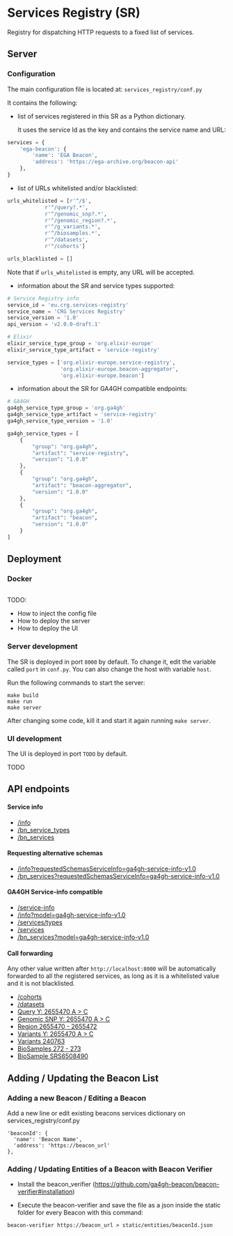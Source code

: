 # Services Registry (SR)
Registry for dispatching HTTP requests to a fixed list of services.

## Server

### Configuration

The main configuration file is located at: `services_registry/conf.py`

It contains the following:
* list of services registered in this SR as a Python dictionary.

    It uses the service Id as the key and contains the service name and URL:
```python
services = {
    'ega-beacon': {
        'name': 'EGA Beacon',
        'address': 'https://ega-archive.org/beacon-api'
    },
}
```

* list of URLs whitelisted and/or blacklisted:
```python
urls_whitelisted = [r'^/$',
		    r'^/query?.*',
		    r'^/genomic_snp?.*',
		    r'^/genomic_region?.*',
		    r'^/g_variants.*',
		    r'^/biosamples.*',
		    r'^/datasets',
		    r'^/cohorts']

urls_blacklisted = []
```
Note that if `urls_whitelisted` is empty, any URL will be accepted.

* information about the SR and service types supported:
```python
# Service Registry info
service_id = 'eu.crg.services-registry'
service_name = 'CRG Services Registry'
service_version = '1.0'
api_version = 'v2.0.0-draft.1'

# Elixir
elixir_service_type_group = 'org.elixir-europe'
elixir_service_type_artifact = 'service-registry'

service_types = ['org.elixir-europe.service-registry',
				 'org.elixir-europe.beacon-aggregator',
				 'org.elixir-europe.beacon']
```

* information about the SR for GA4GH compatible endpoints:
```python
# GA4GH
ga4gh_service_type_group = 'org.ga4gh'
ga4gh_service_type_artifact = 'service-registry'
ga4gh_service_type_version = '1.0'

ga4gh_service_types = [
	{
		"group": "org.ga4gh",
		"artifact": "service-registry",
		"version": "1.0.0"
	},
	{
		"group": "org.ga4gh",
		"artifact": "beacon-aggregator",
		"version": "1.0.0"
	},
	{
		"group": "org.ga4gh",
		"artifact": "beacon",
		"version": "1.0.0"
	}
]
```

## Deployment

### Docker

```shell script

```

TODO:
* How to inject the config file
* How to deploy the server
* How to deploy the UI

### Server development

The SR is deployed in port `8000` by default. To change it, edit the variable called `port` in `conf.py`. You can also change the host with variable `host`.

Run the following commands to start the server:
```shell script
make build
make run
make server
```
After changing some code, kill it and start it again running `make server`.

### UI development

The UI is deployed in port `TODO` by default.

TODO

## API endpoints

#### Service info
* [/info](http://localhost:8000/info)
* [/bn_service_types](http://localhost:8000/bn_service_types)
* [/bn_services](http://localhost:8000/bn_services)

#### Requesting alternative schemas
* [/info?requestedSchemasServiceInfo=ga4gh-service-info-v1.0](http://localhost:8000/info?requestedSchemasServiceInfo=ga4gh-service-info-v1.0)
* [/bn_services?requestedSchemasServiceInfo=ga4gh-service-info-v1.0](http://localhost:8000/bn_services?requestedSchemasServiceInfo=ga4gh-service-info-v1.0)

#### GA4GH Service-info compatible
* [/service-info](http://localhost:8000/service-info)
* [/info?model=ga4gh-service-info-v1.0](http://localhost:8000/info?model=ga4gh-service-info-v1.0)
* [/services/types](http://localhost:8000/services/types)
* [/services](http://localhost:8000/services)
* [/bn_services?model=ga4gh-service-info-v1.0](http://localhost:8000/bn_services?model=ga4gh-service-info-v1.0)

#### Call forwarding

Any other value written after `http://localhost:8000` will be automatically forwarded to all the registered services, as long as it is a whitelisted value and it is not blacklisted.

* [/cohorts](http://localhost:8000/cohorts)
* [/datasets](http://localhost:8000/datasets)
* [Query Y: 2655470 A &gt; C](http://localhost:8000/query?assemblyId=GRCh37&referenceName=Y&start=2655470&referenceBases=A&alternateBases=C)
* [Genomic SNP Y: 2655470 A &gt; C](http://localhost:8000/genomic_snp?assemblyId=GRCh37&referenceName=Y&start=2655470&referenceBases=A&alternateBases=C)
* [Region 2655470 - 2655472](http://localhost:8000/genomic_region?referenceName=Y&assemblyId=GRCh37&start=2655470&end=2655472)
* [Variants Y: 2655470 A &gt; C](http://localhost:8000/g_variants?referenceName=Y&start=2655470&referenceBases=A&alternateBases=C)
* [Variants 240763](http://localhost:8000/g_variants/240763)
* [BioSamples 272 - 273](http://localhost:8000/biosamples?start=272&end=273)
* [BioSample SRS6508490](http://localhost:8000/biosamples/SRS6508490)

## Adding / Updating the Beacon List

### Adding a new Beacon / Editing a Beacon

Add a new line or edit existing beacons services dictionary on services_registry/conf.py

```
'beaconId': {
  'name': 'Beacon Name',
  'address': 'https://beacon_url'
},
```

### Adding / Updating Entities of a Beacon with Beacon Verifier

* Install the beacon_verifier (https://github.com/ga4gh-beacon/beacon-verifier#installation)

* Execute the beacon-verifier and save the file as a json inside the static folder for every Beacon with this command:

```
beacon-verifier https://beacon_url > static/entities/beaconId.json
```
